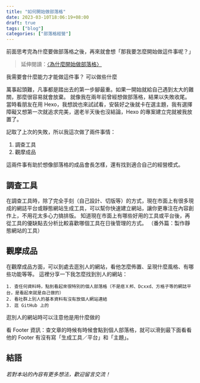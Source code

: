 ```yaml
---
title: "如何開始做部落格"
date: 2023-03-10T18:06:19+08:00
draft: true
tags: ["blog"]
categories: ["部落格經營"]
---
```


前面思考完為什麼要做部落格之後，再來就會想「那我要怎麼開始做這件事呢？」

> 延伸閱讀：[〈為什麼開始做部落格〉](/why-start-a-blog)

我需要會什麼能力才能做這件事？
可以做些什麼

萬事起頭難，凡事都是踏出去的第一步腳最重。如果一開始就給自己遇到太大的難關，那麼很容易就會放棄。
就像我在兩年前曾經想做部落格，結果以失敗收尾。當時看朋友在用 Hexo，我想說也來試試看，安裝好之後就卡在選主題，我有選擇障礙又想第一次就追求完美，選老半天後也沒結論，Hexo 的專案建立完就被我放置了。

記取了上次的失敗，所以我這次做了兩件事情：

1. 調查工具
2. 觀摩成品

這兩件事有助於想像部落格的成品會長怎樣，還有找到適合自己的經營模式。

## 調查工具
在調查工具時，除了完全手刻（自己設計、切版等）的方式，現在市面上有很多現成的網誌平台或靜態網站生成工具，可以幫你快速建立網站，讓你更專注在內容創作上，不用花太多心力搞排版。
知道現在市面上有哪些好用的工具或平台後，再從工具的優缺點去分析比較喜歡哪個工具在日後管理的方式。
（番外篇：製作靜態網站的工具）


## 觀摩成品
在觀摩成品方面，可以到處去逛別人的網站，看他怎麼佈置、呈現什麼風格、有哪些功能等等。
這裡分享一下我怎麼找到別人的網站：

    1. 查任何資料時，點到看起來很特別的個人部落格（不是痞Ｘ邦、Dcxxd、方格子等的網誌平台，是看起來就是自己做的）
    2. 看社群上別人的基本資料有沒有放個人網站連結
    3. 逛 GitHub 上的

逛別人的網站時可以注意他是用什麼做的

看 Footer 資訊：查文章的時候有時候會點到個人部落格，就可以滑到最下面看看他的 Footer 有沒有寫「生成工具／平台」和「主題」。

## 結語

###### 若對本站的內容有更多想法，歡迎留言交流！